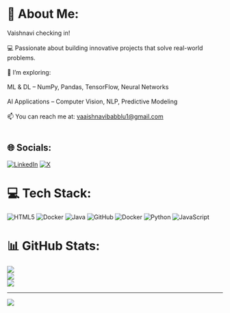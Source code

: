 # 💫 About Me:
Vaishnavi checking in!<br><br>💻 Passionate about building innovative projects that solve real-world problems.<br><br>🔭 I’m exploring:<br><br>ML & DL – NumPy, Pandas, TensorFlow, Neural Networks<br><br>AI Applications – Computer Vision, NLP, Predictive Modeling<br><br>📫 You can reach me at: vaaishnavibabblu1@gmail.com<br><br>


## 🌐 Socials:
[![LinkedIn](https://img.shields.io/badge/LinkedIn-%230077B5.svg?logo=linkedin&logoColor=white)](https://linkedin.com/in/https://www.linkedin.com/in/vaishnavi-s-50b54936b/) [![X](https://img.shields.io/badge/X-black.svg?logo=X&logoColor=white)](https://x.com/https://x.com/VaishnaviS518) 

# 💻 Tech Stack:
![HTML5](https://img.shields.io/badge/html5-%23E34F26.svg?style=flat&logo=html5&logoColor=white) ![Docker](https://img.shields.io/badge/docker-%230db7ed.svg?style=flat&logo=docker&logoColor=white) ![Java](https://img.shields.io/badge/java-%23ED8B00.svg?style=flat&logo=openjdk&logoColor=white) ![GitHub](https://img.shields.io/badge/github-%23121011.svg?style=flat&logo=github&logoColor=white) ![Docker](https://img.shields.io/badge/docker-%230db7ed.svg?style=flat&logo=docker&logoColor=white) ![Python](https://img.shields.io/badge/python-3670A0?style=flat&logo=python&logoColor=ffdd54) ![JavaScript](https://img.shields.io/badge/javascript-%23323330.svg?style=flat&logo=javascript&logoColor=%23F7DF1E)
# 📊 GitHub Stats:
![](https://github-readme-stats.vercel.app/api?username=vaaishnavis&theme=dark&hide_border=false&include_all_commits=false&count_private=false)<br/>
![](https://nirzak-streak-stats.vercel.app/?user=vaaishnavis&theme=dark&hide_border=false)<br/>
![](https://github-readme-stats.vercel.app/api/top-langs/?username=vaaishnavis&theme=dark&hide_border=false&include_all_commits=false&count_private=false&layout=compact)

---
[![](https://visitcount.itsvg.in/api?id=vaaishnavis&icon=0&color=1)](https://visitcount.itsvg.in)





